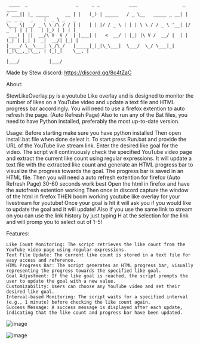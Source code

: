 ```
 ____  _                  _     _ _           ___                 _                 ____        
/ ___|| |_ _____      __ | |   (_) | _____   / _ \__   _____ _ __| | __ _ _   _    |  _ \ _   _ 
\___ \| __/ _ \ \ /\ / / | |   | | |/ / _ \ | | | \ \ / / _ \ '__| |/ _` | | | |   | |_) | | | |
 ___) | ||  __/\ V  V /  | |___| |   <  __/ | |_| |\ V /  __/ |  | | (_| | |_| |  _|  __/| |_| |
|____/ \__\___| \_/\_/   |_____|_|_|\_\___|  \___/  \_/ \___|_|  |_|\__,_|\__, | (_)_|    \__, |
                                                                          |___/           |___/  
```
Made by Stew
discord: https://discord.gg/8c4tZaC


About:

StewLikeOverlay.py is a youtube Like overlay and is designed to monitor the number of likes on a YouTube video and update a text file and HTML progress bar accordingly.
You will need to use a firefox extention to auto refresh the page. (Auto Refresh Page) Also to run any of the Bat files, you need to have Python installed, preferably the most up-to-date version.

Usage:
    Before starting make sure you have python installed 
    Then open install.bat file when done deleat it.
    To start press Run.bat and provide the URL of the YouTube live stream link.
    Enter the desired like goal for the video.
    The script will continuously check the specified YouTube video page and extract the current like count using regular expressions.
    It will update a text file with the extracted like count and generate an HTML progress bar to visualize the progress towards the goal.
    The progress bar is saved in an HTML file.
    Then you will need a auto refresh extention for firefox (Auto Refresh Page) 30-60 seconds work best
    Open the html in firefox and have the autofresh extention working
    Then once in discord capture the window of the html in firefox
    THEN boom working youtube like overlay for your livestream for youtube!
    Once your goal is hit it will ask you if you would like to update the goal and it will update!
    Also If you use the same link to stream on you can use the link history by just typing H at the selection for the link and will promp you to select out of 1-5! 

Features:

    Like Count Monitoring: The script retrieves the like count from the YouTube video page using regular expressions.
    Text File Update: The current like count is stored in a text file for easy access and reference.
    HTML Progress Bar: The script generates an HTML progress bar, visually representing the progress towards the specified like goal.
    Goal Adjustment: If the like goal is reached, the script prompts the user to update the goal with a new value.
    Customizability: Users can choose any YouTube video and set their desired like goal.
    Interval-based Monitoring: The script waits for a specified interval (e.g., 1 minute) before checking the like count again.
    Success Message: A success message is displayed after each update, indicating that the like count and progress bar have been updated.

![image](https://github.com/TheRealStew/StewLikeOverlay.py/assets/45191884/dcb92f6f-a7a8-4d59-920c-25fc5ef4d910)

![image](https://github.com/TheRealStew/StewLikeOverlay.py/assets/45191884/af743a7e-3014-4343-bec5-89d61d28db29)
